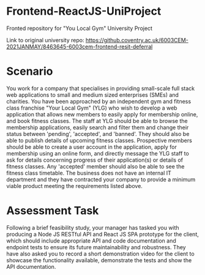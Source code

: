 # Frontend-ReactJS-UniProject
Fronted repository for "You Local Gym" University Project

Link to original university repo: https://github.coventry.ac.uk/6003CEM-2021JANMAY/8463645-6003cem-frontend-resit-deferral

# Scenario
You work for a company that specialises in providing small-scale full stack web applications to small and
medium sized enterprises (SMEs) and charities. You have been approached by an independent gym and
fitness class franchise "Your Local Gym" (YLG) who wish to develop a web application that allows new
members to easily apply for membership online, and book fitness classes. The staff at YLG should be
able to browse the membership applications, easily search and filter them and change their status
between 'pending', 'accepted', and 'banned'. They should also be able to publish details of upcoming
fitness classes. Prospective members should be able to create a user account in the application, apply
for membership using an online form, and directly message the YLG staff to ask for details concerning
progress of their application(s) or details of fitness classes. Any 'accepted' member should also be able
to see the fitness class timetable.
The business does not have an internal IT department and they have contracted your company to
provide a minimum viable product meeting the requirements listed above.

# Assessment Task
Following a brief feasibility study, your manager has tasked you with producing a Node JS RESTful API
and React JS SPA prototype for the client, which should include appropriate API and code
documentation and endpoint tests to ensure its future maintainability and robustness. They have also
asked you to record a short demonstration video for the client to showcase the functionality available,
demonstrate the tests and show the API documentation.
